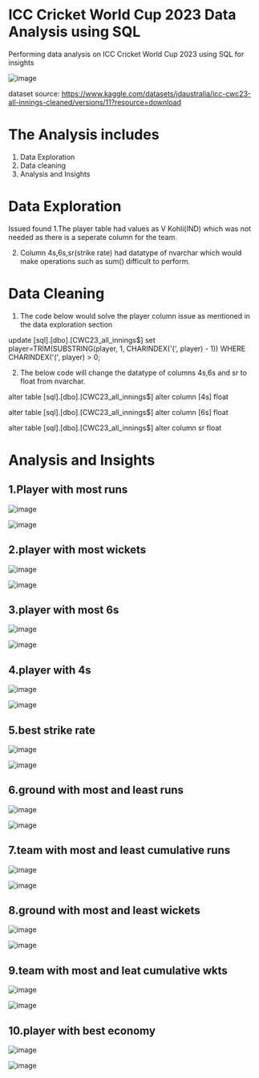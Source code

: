 # ICC Cricket World Cup 2023 Data Analysis using SQL
Performing data analysis on ICC Cricket World Cup 2023 using SQL for insights

![image](https://github.com/HarshitaPandey08/SQL/assets/53274845/9927af98-a6d7-45d6-8238-c04785560b56)

dataset source:
https://www.kaggle.com/datasets/jdaustralia/icc-cwc23-all-innings-cleaned/versions/11?resource=download

# The Analysis includes
1. Data Exploration
2. Data cleaning
3. Analysis and Insights

# Data Exploration

Issued found
1.The player table had values as V Kohli(IND) which was not needed as there is a seperate column for the team.

2. Column 4s,6s,sr(strike rate) had datatype of nvarchar which would make operations such as sum() difficult to perform.

# Data Cleaning
1. The code below would solve the player column issue as mentioned in the data exploration section

update [sql].[dbo].[CWC23_all_innings$]
set player=TRIM(SUBSTRING(player, 1, CHARINDEX('(', player) - 1))
WHERE CHARINDEX('(', player) > 0;

2. The below code will change the datatype of columns 4s,6s and sr to float from nvarchar.


alter table [sql].[dbo].[CWC23_all_innings$]
alter column [4s] float

alter table [sql].[dbo].[CWC23_all_innings$]
alter column [6s] float

alter table [sql].[dbo].[CWC23_all_innings$]
alter column sr float

# Analysis and Insights
## 1.Player with most runs

![image](https://github.com/HarshitaPandey08/SQL/assets/53274845/99c06e06-33ea-40df-a70e-e7cfa8a964b0)

![image](https://github.com/HarshitaPandey08/SQL/assets/53274845/a6ac4370-366c-4c9a-a2df-e9158c6dd7d9)

## 2.player with most wickets

![image](https://github.com/HarshitaPandey08/SQL/assets/53274845/21288070-a2d7-4e2e-a342-0dbab3d7a7f8)

![image](https://github.com/HarshitaPandey08/SQL/assets/53274845/cab292df-c013-4fe7-901b-0d096a01db5a)


## 3.player with most 6s

![image](https://github.com/HarshitaPandey08/SQL/assets/53274845/2b3da887-b1fa-48f6-818d-cc26c4031fe5)

![image](https://github.com/HarshitaPandey08/SQL/assets/53274845/56120681-4d67-4675-8ccc-97a87bf39126)


## 4.player with 4s

![image](https://github.com/HarshitaPandey08/SQL/assets/53274845/84e83803-3b19-4edd-9fed-4d93d42e43e4)

![image](https://github.com/HarshitaPandey08/SQL/assets/53274845/c7a524ba-783d-44b1-bc65-3c88dafcf7dc)


## 5.best strike rate

![image](https://github.com/HarshitaPandey08/SQL/assets/53274845/fed8d5f6-e28b-4fb2-8e4d-0f9afa840e5c)

![image](https://github.com/HarshitaPandey08/SQL/assets/53274845/a206d302-774e-476e-845d-958ef8874ccc)


## 6.ground with most and least runs

![image](https://github.com/HarshitaPandey08/SQL/assets/53274845/d624aaf5-d42c-4678-8975-556062ba531b)

![image](https://github.com/HarshitaPandey08/SQL/assets/53274845/af1fe8ce-7ef9-471e-8d2b-4f9502826c10)


## 7.team with most and least cumulative runs

![image](https://github.com/HarshitaPandey08/SQL/assets/53274845/7bfa939b-0c33-4e2b-9781-97e13f568e40)

![image](https://github.com/HarshitaPandey08/SQL/assets/53274845/453f9e0b-7680-482d-8288-f385bbfa2e49)


## 8.ground with most and least wickets 

![image](https://github.com/HarshitaPandey08/SQL/assets/53274845/c09c4f3e-9086-4b04-810a-72e615a5e7cb)

![image](https://github.com/HarshitaPandey08/SQL/assets/53274845/6b3f75de-f797-4638-8599-24f0a07a7bd2)


## 9.team with most and leat cumulative wkts

![image](https://github.com/HarshitaPandey08/SQL/assets/53274845/350d37e7-351f-4e09-989e-d416e94022be)

![image](https://github.com/HarshitaPandey08/SQL/assets/53274845/54acf31c-e083-435b-8bad-caa5f023b006)


## 10.player with best economy

![image](https://github.com/HarshitaPandey08/SQL/assets/53274845/0da41561-cf89-45ff-9ab2-4cd1b44d992b)

![image](https://github.com/HarshitaPandey08/SQL/assets/53274845/0a2b0a4f-9782-4ec2-bd57-b0db953f1a06)




